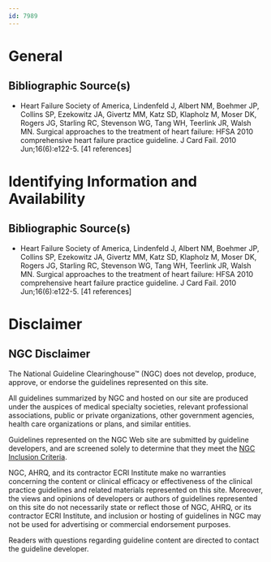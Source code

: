 ```yaml
---
id: 7989
---
```


# General

## Bibliographic Source(s)

- Heart Failure Society of America, Lindenfeld J, Albert NM, Boehmer JP, Collins SP, Ezekowitz JA, Givertz MM, Katz SD, Klapholz M, Moser DK, Rogers JG, Starling RC, Stevenson WG, Tang WH, Teerlink JR, Walsh MN. Surgical approaches to the treatment of heart failure: HFSA 2010 comprehensive heart failure practice guideline. J Card Fail. 2010 Jun;16(6):e122-5. [41 references]

# Identifying Information and Availability

## Bibliographic Source(s)

- Heart Failure Society of America, Lindenfeld J, Albert NM, Boehmer JP, Collins SP, Ezekowitz JA, Givertz MM, Katz SD, Klapholz M, Moser DK, Rogers JG, Starling RC, Stevenson WG, Tang WH, Teerlink JR, Walsh MN. Surgical approaches to the treatment of heart failure: HFSA 2010 comprehensive heart failure practice guideline. J Card Fail. 2010 Jun;16(6):e122-5. [41 references]

# Disclaimer

## NGC Disclaimer

The National Guideline Clearinghouse™ (NGC) does not develop, produce, approve, or endorse the guidelines represented on this site.

All guidelines summarized by NGC and hosted on our site are produced under the auspices of medical specialty societies, relevant professional associations, public or private organizations, other government agencies, health care organizations or plans, and similar entities.

Guidelines represented on the NGC Web site are submitted by guideline developers, and are screened solely to determine that they meet the [NGC Inclusion Criteria](/help-and-about/summaries/inclusion-criteria).

NGC, AHRQ, and its contractor ECRI Institute make no warranties concerning the content or clinical efficacy or effectiveness of the clinical practice guidelines and related materials represented on this site. Moreover, the views and opinions of developers or authors of guidelines represented on this site do not necessarily state or reflect those of NGC, AHRQ, or its contractor ECRI Institute, and inclusion or hosting of guidelines in NGC may not be used for advertising or commercial endorsement purposes.

Readers with questions regarding guideline content are directed to contact the guideline developer.

